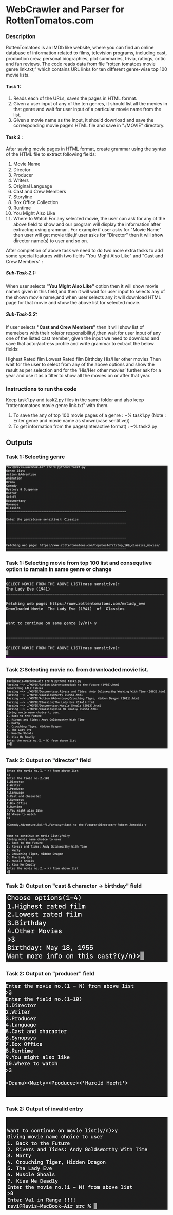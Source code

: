 # WebCrawler and Parser for RottenTomatos.com
### Description
RottenTomatoes is an IMDb like website, where you can find an online database of information related to films, television programs, including cast, production crew, personal biographies, plot summaries, trivia, ratings, critic and fan reviews.
The code reads data from file “rotten tomatoes movie genre link.txt,” which contains URL links for ten different genre-wise top 100 movie lists. 

#### Task 1:
1. Reads each of the URLs, saves the pages in HTML format.
2. Given a user input of any of the ten genres, it should list all the movies in that genre and wait for user input of a particular movie name from the list.
3. Given a movie name as the input, it should download and save the corresponding movie page’s HTML file and save in  "./MOVIE" directory.

#### Task 2 :
After saving movie pages in HTML format, create grammar using the syntax of the HTML file to extract following fields:

1. Movie Name
2. Director
3. Producer
4. Writers
5. Original Language
6. Cast and Crew Members
7. Storyline
8. Box Office Collection
9. Runtime
10. You Might Also Like
11. Where to Watch
For any selected movie, the user can ask for any of the above field to show and our program will display the information after extractng using grammar . For example if user asks for "Movie Name" then user will get movie title,if user asks for "Director" then it will show director name(s) to user and so on.

After completion of above task we need to do two more extra tasks to add some special features with two fields "You Might Also Like" and "Cast and Crew Members" :

##### Sub-Task-2.1: 
When user selects **"You Might Also Like"** option then it will show movie names given in this field,and then it will wait for user input to selects any of the shown movie name,and when user selects any it will download HTML page for that movie and show the above list for selected movie.

##### Sub-Task-2.2:
If user selects **"Cast and Crew Members"** then it will show list of memebers with their role(or responsibility),then wait for user input of any one of the listed cast member, given the input we need to download and save that actor/actress profile and write grammar to extract the below fields:

Highest Rated film
Lowest Rated film
Birthday
His/Her other movies
Then wait for the user to select from any of the above options and show the result as per selection and for the ‘His/Her other movies’ further ask for a year and use it as a filter to show all the movies on or after that year.

### Instructions to run the code

Keep task1.py and task2.py files in the same folder and also keep "rottentomatoes movie genre link.txt" with them.
1. To save the any of top 100 movie pages of a genre : ~% task1.py
   (Note : Enter genre and movie name as shown(case sentitive))
2. To get information from the pages(Interactive format) :  ~% task2.py

## Outputs
### Task 1 :Selecting genre


![task1](https://github.com/rvravi77/WebCrawler-and-Parser/blob/main/img/1.png)

### Task 1 :Selecting movie from top 100 list and consequtive option to ramain in same genre or change

![task1](https://github.com/rvravi77/WebCrawler-and-Parser/blob/main/img/2.png)

### Task 2:Selecting movie no. from downloaded movie list.

![task2](https://github.com/rvravi77/WebCrawler-and-Parser/blob/main/img/3.png)

### Task 2: Output on **"director"** field

![task2](https://github.com/rvravi77/WebCrawler-and-Parser/blob/main/img/4.png)

### Task 2: Output on **"cast & character -> birthday"** field

![task2](https://github.com/rvravi77/WebCrawler-and-Parser/blob/main/img/5.png)

### Task 2: Output on **"producer"** field

![task2](https://github.com/rvravi77/WebCrawler-and-Parser/blob/main/img/6.png)

### Task 2: Output of invalid entry

![task2](https://github.com/rvravi77/WebCrawler-and-Parser/blob/main/img/7.png)

